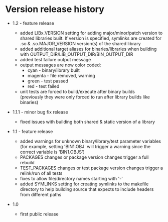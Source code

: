 # Version release history
* 1.2 - feature release
   * added LIBx.VERSION setting for adding major/minor/patch version to shared libraries built.  If version is specified, symlinks are created for .so & .so.MAJOR_VERSION version(s) of the shared library
   * added additional target aliases for binaries/libraries when building with OUTPUT_DIR/LIB_OUTPUT_DIR/BIN_OUTPUT_DIR
   * added test failure output message
   * output messages are now color coded:
      * cyan - binary/library built
      * magenta - file removed, warning
      * green - test passed
      * red - test failed
   * unit tests are forced to build/execute after binary builds<br>(previously they were only forced to run after library builds like binaries)

* 1.1.1 - minor bug fix release
   * fixed issues with building both shared & static version of a library

* 1.1 - feature release
   * added warnings for unknown binary/library/test parameter variables<br>(for example, setting 'BIN1.OBJ' will trigger a warning since the correct variable is 'BIN1.OBJS')
   * PACKAGES changes or package version changes trigger a full rebuild
   * TEST_PACKAGES changes or test package version changes trigger a relink/run of all tests
   * fixes to allow file/directory names starting with '-'
   * added SYMLINKS setting for creating symlinks to the makefile directory to help building source that expects to include headers from different paths

* 1.0
   * first public release
